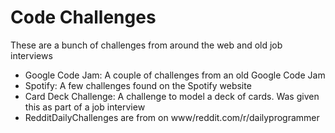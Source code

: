 # Code Challenges

These are a bunch of challenges from around the web and old job interviews

- Google Code Jam: A couple of challenges from an old Google Code Jam
- Spotify: A few challenges found on the Spotify website
- Card Deck Challenge: A challenge to model a deck of cards. Was given this as part of a job interview
- RedditDailyChallenges are from on www/reddit.com/r/dailyprogrammer